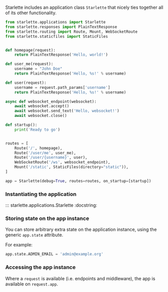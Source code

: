 
Starlette includes an application class `Starlette` that nicely ties together all of
its other functionality.

```python
from starlette.applications import Starlette
from starlette.responses import PlainTextResponse
from starlette.routing import Route, Mount, WebSocketRoute
from starlette.staticfiles import StaticFiles


def homepage(request):
    return PlainTextResponse('Hello, world!')

def user_me(request):
    username = "John Doe"
    return PlainTextResponse('Hello, %s!' % username)

def user(request):
    username = request.path_params['username']
    return PlainTextResponse('Hello, %s!' % username)

async def websocket_endpoint(websocket):
    await websocket.accept()
    await websocket.send_text('Hello, websocket!')
    await websocket.close()

def startup():
    print('Ready to go')


routes = [
    Route('/', homepage),
    Route('/user/me', user_me),
    Route('/user/{username}', user),
    WebSocketRoute('/ws', websocket_endpoint),
    Mount('/static', StaticFiles(directory="static")),
]

app = Starlette(debug=True, routes=routes, on_startup=[startup])
```

### Instantiating the application

::: starlette.applications.Starlette
    :docstring:

### Storing state on the app instance

You can store arbitrary extra state on the application instance, using the
generic `app.state` attribute.

For example:

```python
app.state.ADMIN_EMAIL = 'admin@example.org'
```

### Accessing the app instance

Where a `request` is available (i.e. endpoints and middleware), the app is available on `request.app`.
